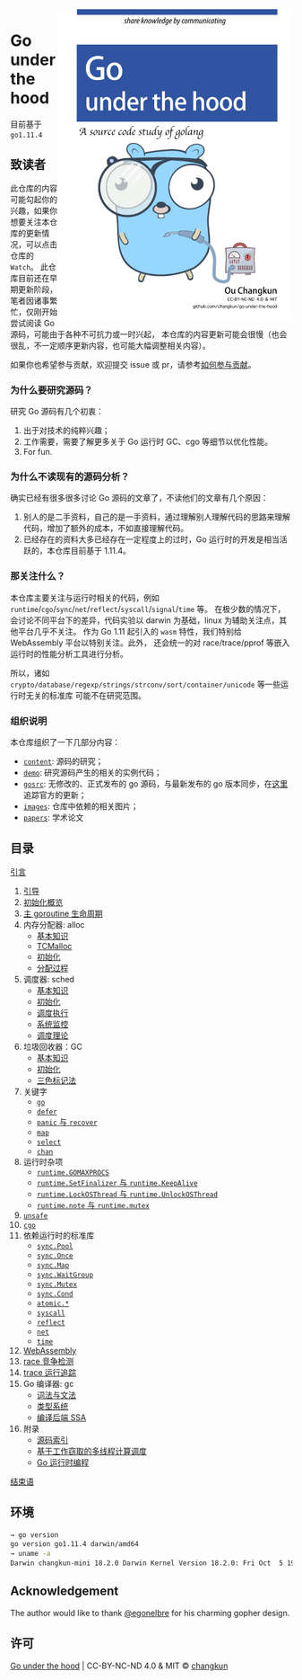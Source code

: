 <img src="images/cover.png" alt="logo" height="550" align="right" />

# Go under the hood

目前基于 `go1.11.4`

## 致读者

此仓库的内容可能勾起你的兴趣，如果你想要关注本仓库的更新情况，可以点击仓库的 `Watch`。
此仓库目前还在早期更新阶段，笔者因诸事繁忙，仅刚开始尝试阅读 Go 源码，可能由于各种不可抗力或一时兴起，
本仓库的内容更新可能会很慢（也会很乱，不一定顺序更新内容，也可能大幅调整相关内容）。

如果你也希望参与贡献，欢迎提交 issue 或 pr，请参考[如何参与贡献](CONTRIBUTING.md)。

### 为什么要研究源码？

研究 Go 源码有几个初衷：

1. 出于对技术的纯粹兴趣；
2. 工作需要，需要了解更多关于 Go 运行时 GC、cgo 等细节以优化性能。
3. For fun.

### 为什么不读现有的源码分析？

确实已经有很多很多讨论 Go 源码的文章了，不读他们的文章有几个原因：

1. 别人的是二手资料，自己的是一手资料，通过理解别人理解代码的思路来理解代码，增加了额外的成本，不如直接理解代码。
2. 已经存在的资料大多已经存在一定程度上的过时，Go 运行时的开发是相当活跃的，本仓库目前基于 1.11.4。

### 那关注什么？

本仓库主要关注与运行时相关的代码，例如 `runtime`/`cgo`/`sync`/`net`/`reflect`/`syscall`/`signal`/`time` 等。
在极少数的情况下，会讨论不同平台下的差异，代码实验以 darwin 为基础，linux 为辅助关注点，其他平台几乎不关注。
作为 Go 1.11 起引入的 `wasm` 特性，我们特别给 WebAssembly 平台以特别关注。此外，
还会统一的对 race/trace/pprof 等嵌入运行时的性能分析工具进行分析。

所以，诸如 `crypto/database/regexp/strings/strconv/sort/container/unicode` 等一些运行时无关的标准库
可能不在研究范围。

### 组织说明

本仓库组织了一下几部分内容：

- [`content`](content): 源码的研究；
- [`demo`](demo): 研究源码产生的相关的实例代码；
- [`gosrc`](gosrc): 无修改的、正式发布的 go 源码，与最新发布的 go 版本同步，在[这里](https://github.com/changkun/go/tree/go-under-the-hood)追踪官方的更新；
- [`images`](images): 仓库中依赖的相关图片；
- [`papers`](papers): 学术论文

## 目录

[引言](content/preface.md)

1. [引导](content/1-boot.md)
2. [初始化概览](content/2-init.md)
3. [主 goroutine 生命周期](content/3-main.md)
4. 内存分配器: alloc
    - [基本知识](content/4-mem/basic.md)
    - [TCMalloc](content/4-mem/tcmalloc.md)
    - [初始化](content/4-mem/init.md)
    - [分配过程](content/4-mem/alloc.md)
5. 调度器: sched
    - [基本知识](content/5-sched/basic.md)
    - [初始化](content/5-sched/init.md)
    - [调度执行](content/5-sched/exec.md)
    - [系统监控](content/5-sched/sysmon.md)
    - [调度理论](content/5-sched/theory.md)
6. 垃圾回收器：GC
    - [基本知识](content/6-GC/basic.md)
    - [初始化](content/6-GC/init.md)
    - [三色标记法](content/6-GC/mark.md)
7. 关键字
    - [`go`](content/7-lang/go.md)
    - [`defer`](content/7-lang/defer.md)
    - [`panic` 与 `recover`](content/7-lang/panic.md)
    - [`map`](content/7-lang/map.md)
    - [`select`](content/7-lang/select.md)
    - [`chan`](content/7-lang/chan.md)
8. 运行时杂项
    - [`runtime.GOMAXPROCS`](content/8-runtime/gomaxprocs.md)
    - [`runtime.SetFinalizer` 与 `runtime.KeepAlive`](content/8-runtime/finalizer.md)
    - [`runtime.LockOSThread` 与 `runtime.UnlockOSThread`](content/8-runtime/lockosthread.md)
    - [`runtime.note` 与 `runtime.mutex`](content/8-runtime/note.md)
9. [`unsafe`](content/9-unsafe.md)
10. [`cgo`](content/10-cgo.md)
11. 依赖运行时的标准库
    - [`sync.Pool`](content/11-pkg/sync/pool.md)
    - [`sync.Once`](content/11-pkg/sync/once.md)
    - [`sync.Map`](content/11-pkg/sync/map.md)
    - [`sync.WaitGroup`](content/11-pkg/sync/waitgroup.md)
    - [`sync.Mutex`](content/11-pkg/sync/mutex.md)
    - [`sync.Cond`](content/11-pkg/sync/cond.md)
    - [`atomic.*`](content/11-pkg/atomic/atomic.md)
    - [`syscall`](content/11-pkg/syscall/syscall.md)
    - [`reflect`](content/11-pkg/reflect/reflect.md)
    - [`net`](content/11-pkg/net/net.md)
    - [`time`](content/11-pkg/time/time.md)
12. [WebAssembly](content/12-wasm.md)
13. [race 竞争检测](content/13-race.md)
14. [trace 运行追踪](content/14-trace.md)
15. Go 编译器: gc
    - [词法与文法](content/15-compile/parse.md)
    - [类型系统](content/15-compile/type.md)
    - [编译后端 SSA](content/15-compile/ssa.md)
16. 附录
    - [源码索引](content/index.md)
    - [基于工作窃取的多线程计算调度](papers/sched/work-steal-sched.md)
    - [Go 运行时编程](gosrc/1.11.4/runtime/README.md)

[结束语](content/finalwords.md)

## 环境

```bash
→ go version
go version go1.11.4 darwin/amd64
→ uname -a
Darwin changkun-mini 18.2.0 Darwin Kernel Version 18.2.0: Fri Oct  5 19:41:49 PDT 2018; root:xnu-4903.221.2~2/RELEASE_X86_64 x86_64
```

## Acknowledgement

The author would like to thank [@egonelbre](https://github.com/egonelbre/gophers) for his charming gopher design.

## 许可

[Go under the hood](https://github.com/changkun/go-under-the-hood) | CC-BY-NC-ND 4.0 & MIT &copy; [changkun](https://changkun.de)
